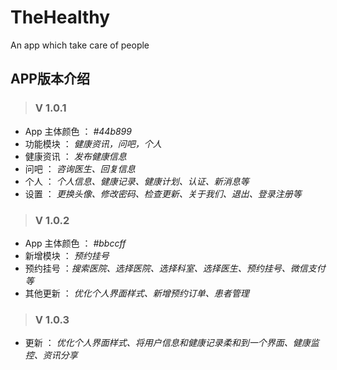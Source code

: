 # TheHealthy
An app which take care of people

## APP版本介绍

>### V 1.0.1
* App 主体颜色 ： *#44b899* 
* 功能模块 ： *健康资讯，问吧，个人*
* 健康资讯 ： *发布健康信息*
* 问吧 ： *咨询医生、回复信息*
* 个人 ： *个人信息、健康记录、健康计划、认证、新消息等*
* 设置 ： *更换头像、修改密码、检查更新、关于我们、退出、登录注册等*
>### V 1.0.2
* App 主体颜色 ： *#bbccff* 
* 新增模块 ： *预约挂号*
* 预约挂号 ：*搜索医院、选择医院、选择科室、选择医生、预约挂号、微信支付等*
* 其他更新 ： *优化个人界面样式、新增预约订单、患者管理*
>### V 1.0.3
* 更新 ： *优化个人界面样式、将用户信息和健康记录柔和到一个界面、健康监控、资讯分享*
